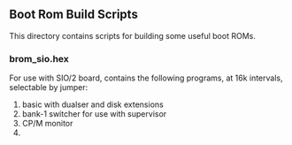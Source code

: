 ## Boot Rom Build Scripts ##

This directory contains scripts for building some useful boot ROMs.

### brom_sio.hex ###

For use with SIO/2 board, contains the following programs, at 16k intervals, selectable by jumper:

1. basic with dualser and disk extensions
2. bank-1 switcher for use with supervisor
3. CP/M monitor
4. <unused>
